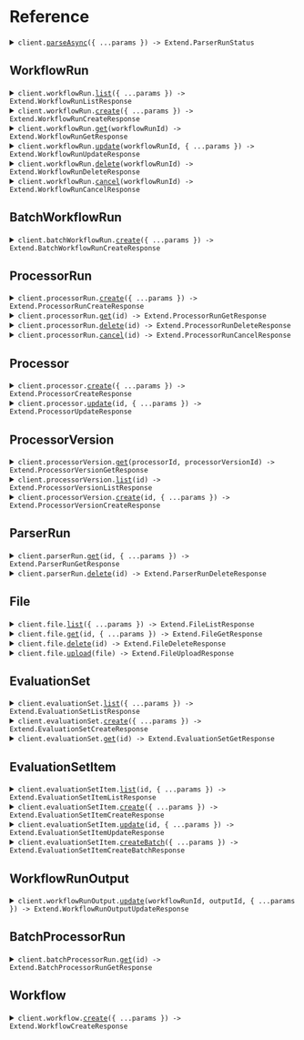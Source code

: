 # Reference

<details><summary><code>client.<a href="/src/Client.ts">parseAsync</a>({ ...params }) -> Extend.ParserRunStatus</code></summary>
<dl>
<dd>

#### 📝 Description

<dl>
<dd>

<dl>
<dd>

Parse files **asynchronously** to get cleaned, chunked target content (e.g. markdown).

The Parse Async endpoint allows you to convert documents into structured, machine-readable formats with fine-grained control over the parsing process. This endpoint is ideal for extracting cleaned document content to be used as context for downstream processing, e.g. RAG pipelines, custom ingestion pipelines, embeddings classification, etc.

Parse files asynchronously and get a parser run ID that can be used to check status and retrieve results with the [Get Parser Run](https://docs.extend.ai/2025-04-21/developers/api-reference/parse-endpoints/get-parser-run) endpoint.

This is useful for:

- Large files that may take longer to process
- Avoiding timeout issues with synchronous parsing.

For more details, see the [Parse File guide](/product/parsing/parse).

</dd>
</dl>
</dd>
</dl>

#### 🔌 Usage

<dl>
<dd>

<dl>
<dd>

```typescript
await client.parseAsync({
    file: {},
});
```

</dd>
</dl>
</dd>
</dl>

#### ⚙️ Parameters

<dl>
<dd>

<dl>
<dd>

**request:** `Extend.ParseAsyncRequest`

</dd>
</dl>

<dl>
<dd>

**requestOptions:** `ExtendClient.RequestOptions`

</dd>
</dl>
</dd>
</dl>

</dd>
</dl>
</details>

##

## WorkflowRun

<details><summary><code>client.workflowRun.<a href="/src/api/resources/workflowRun/client/Client.ts">list</a>({ ...params }) -> Extend.WorkflowRunListResponse</code></summary>
<dl>
<dd>

#### 📝 Description

<dl>
<dd>

<dl>
<dd>

List runs of a Workflow. Workflows are sequences of steps that process files and data in a specific order to achieve a desired outcome. A WorkflowRun represents a single execution of a workflow against a file.

</dd>
</dl>
</dd>
</dl>

#### 🔌 Usage

<dl>
<dd>

<dl>
<dd>

```typescript
await client.workflowRun.list({
    status: "PENDING",
    workflowId: "workflowId",
    batchId: "batchId",
    fileNameContains: "fileNameContains",
    sortBy: "updatedAt",
    sortDir: "asc",
    nextPageToken: "xK9mLPqRtN3vS8wF5hB2cQ==:zWvUxYjM4nKpL7aDgE9HbTcR2mAyX3/Q+CNkfBSw1dZ=",
    maxPageSize: 1,
});
```

</dd>
</dl>
</dd>
</dl>

#### ⚙️ Parameters

<dl>
<dd>

<dl>
<dd>

**request:** `Extend.WorkflowRunListRequest`

</dd>
</dl>

<dl>
<dd>

**requestOptions:** `WorkflowRun.RequestOptions`

</dd>
</dl>
</dd>
</dl>

</dd>
</dl>
</details>

<details><summary><code>client.workflowRun.<a href="/src/api/resources/workflowRun/client/Client.ts">create</a>({ ...params }) -> Extend.WorkflowRunCreateResponse</code></summary>
<dl>
<dd>

#### 📝 Description

<dl>
<dd>

<dl>
<dd>

Run a Workflow with files. A Workflow is a sequence of steps that process files and data in a specific order to achieve a desired outcome. A WorkflowRun will be created for each file processed. A WorkflowRun represents a single execution of a workflow against a file.

</dd>
</dl>
</dd>
</dl>

#### 🔌 Usage

<dl>
<dd>

<dl>
<dd>

```typescript
await client.workflowRun.create({
    workflowId: "workflow_id_here",
});
```

</dd>
</dl>
</dd>
</dl>

#### ⚙️ Parameters

<dl>
<dd>

<dl>
<dd>

**request:** `Extend.WorkflowRunCreateRequest`

</dd>
</dl>

<dl>
<dd>

**requestOptions:** `WorkflowRun.RequestOptions`

</dd>
</dl>
</dd>
</dl>

</dd>
</dl>
</details>

<details><summary><code>client.workflowRun.<a href="/src/api/resources/workflowRun/client/Client.ts">get</a>(workflowRunId) -> Extend.WorkflowRunGetResponse</code></summary>
<dl>
<dd>

#### 📝 Description

<dl>
<dd>

<dl>
<dd>

Once a workflow has been run, you can check the status and output of a specific WorkflowRun.

</dd>
</dl>
</dd>
</dl>

#### 🔌 Usage

<dl>
<dd>

<dl>
<dd>

```typescript
await client.workflowRun.get("workflow_run_id_here");
```

</dd>
</dl>
</dd>
</dl>

#### ⚙️ Parameters

<dl>
<dd>

<dl>
<dd>

**workflowRunId:** `string`

The ID of the WorkflowRun that was outputted after a Workflow was run through the API.

Example: `"workflow_run_8k9m-xyzAB_Pqrst-Nvw4"`

</dd>
</dl>

<dl>
<dd>

**requestOptions:** `WorkflowRun.RequestOptions`

</dd>
</dl>
</dd>
</dl>

</dd>
</dl>
</details>

<details><summary><code>client.workflowRun.<a href="/src/api/resources/workflowRun/client/Client.ts">update</a>(workflowRunId, { ...params }) -> Extend.WorkflowRunUpdateResponse</code></summary>
<dl>
<dd>

#### 📝 Description

<dl>
<dd>

<dl>
<dd>

You can update the name and metadata of an in progress WorkflowRun at any time using this endpoint.

</dd>
</dl>
</dd>
</dl>

#### 🔌 Usage

<dl>
<dd>

<dl>
<dd>

```typescript
await client.workflowRun.update("workflow_run_id_here");
```

</dd>
</dl>
</dd>
</dl>

#### ⚙️ Parameters

<dl>
<dd>

<dl>
<dd>

**workflowRunId:** `string`

The ID of the WorkflowRun. This ID will start with "workflow_run". This ID can be found in the API response when creating a Workflow Run, or in the "history" tab of a workflow on the Extend platform.

Example: `"workflow_run_8k9m-xyzAB_Pqrst-Nvw4"`

</dd>
</dl>

<dl>
<dd>

**request:** `Extend.WorkflowRunUpdateRequest`

</dd>
</dl>

<dl>
<dd>

**requestOptions:** `WorkflowRun.RequestOptions`

</dd>
</dl>
</dd>
</dl>

</dd>
</dl>
</details>

<details><summary><code>client.workflowRun.<a href="/src/api/resources/workflowRun/client/Client.ts">delete</a>(workflowRunId) -> Extend.WorkflowRunDeleteResponse</code></summary>
<dl>
<dd>

#### 📝 Description

<dl>
<dd>

<dl>
<dd>

Delete a workflow run and all associated data from Extend. This operation is permanent and cannot be undone.

This endpoint can be used if you'd like to manage data retention on your own rather than automated data retention policies. Or make one-off deletions for your downstream customers.

</dd>
</dl>
</dd>
</dl>

#### 🔌 Usage

<dl>
<dd>

<dl>
<dd>

```typescript
await client.workflowRun.delete("workflow_run_id_here");
```

</dd>
</dl>
</dd>
</dl>

#### ⚙️ Parameters

<dl>
<dd>

<dl>
<dd>

**workflowRunId:** `string`

The ID of the workflow run to delete.

Example: `"workflow_run_xKm9pNv3qWsY_jL2tR5Dh"`

</dd>
</dl>

<dl>
<dd>

**requestOptions:** `WorkflowRun.RequestOptions`

</dd>
</dl>
</dd>
</dl>

</dd>
</dl>
</details>

<details><summary><code>client.workflowRun.<a href="/src/api/resources/workflowRun/client/Client.ts">cancel</a>(workflowRunId) -> Extend.WorkflowRunCancelResponse</code></summary>
<dl>
<dd>

#### 📝 Description

<dl>
<dd>

<dl>
<dd>

Cancel a running workflow run by its ID. This endpoint allows you to stop a workflow run that is currently in progress.

Note: Only workflow runs with a status of `PROCESSING` or `PENDING` can be cancelled. Workflow runs that are completed, failed, in review, rejected, or already cancelled cannot be cancelled.

</dd>
</dl>
</dd>
</dl>

#### 🔌 Usage

<dl>
<dd>

<dl>
<dd>

```typescript
await client.workflowRun.cancel("workflow_run_id_here");
```

</dd>
</dl>
</dd>
</dl>

#### ⚙️ Parameters

<dl>
<dd>

<dl>
<dd>

**workflowRunId:** `string`

The ID of the workflow run to cancel.

Example: `"workflow_run_xKm9pNv3qWsY_jL2tR5Dh"`

</dd>
</dl>

<dl>
<dd>

**requestOptions:** `WorkflowRun.RequestOptions`

</dd>
</dl>
</dd>
</dl>

</dd>
</dl>
</details>

## BatchWorkflowRun

<details><summary><code>client.batchWorkflowRun.<a href="/src/api/resources/batchWorkflowRun/client/Client.ts">create</a>({ ...params }) -> Extend.BatchWorkflowRunCreateResponse</code></summary>
<dl>
<dd>

#### 📝 Description

<dl>
<dd>

<dl>
<dd>

This endpoint allows you to efficiently initiate large batches of workflow runs in a single request (up to 1,000 in a single request, but you can queue up multiple batches in rapid succession). It accepts an array of inputs, each containing a file and metadata pair. The primary use case for this endpoint is for doing large bulk runs of >1000 files at a time that can process over the course of a few hours without needing to manage rate limits that would likely occur using the primary run endpoint.

Unlike the single [Run Workflow](/developers/api-reference/workflow-endpoints/run-workflow) endpoint which returns the details of the created workflow runs immediately, this batch endpoint returns a `batchId`.

Our recommended usage pattern is to integrate with [Webhooks](/product/webhooks/configuration) for consuming results, using the `metadata` and `batchId` to match up results to the original inputs in your downstream systems. However, you can integrate in a polling mechanism by using a combination of the [List Workflow Runs](https://docs.extend.ai/2025-04-21/developers/api-reference/workflow-endpoints/list-workflow-runs) endpoint to fetch all runs via a batch, and then [Get Workflow Run](https://docs.extend.ai/2025-04-21/developers/api-reference/workflow-endpoints/get-workflow-run) to fetch the full outputs each run.

**Priority:** All workflow runs created through this batch endpoint are automatically assigned a priority of 90.

**Processing and Monitoring:**
Upon successful submission, the endpoint returns a `batchId`. The individual workflow runs are then queued for processing.

- **Monitoring:** Track the progress and consume results of individual runs using [Webhooks](/product/webhooks/configuration). Subscribe to events like `workflow_run.completed`, `workflow_run.failed`, etc. The webhook payload for these events will include the corresponding `batchId` and the `metadata` you provided for each input.
- **Fetching Results:** You can also use the [List Workflow Runs](https://docs.extend.ai/2025-04-21/developers/api-reference/workflow-endpoints/list-workflow-runs) endpoint and filter using the `batchId` query param.
  </dd>
  </dl>
  </dd>
  </dl>

#### 🔌 Usage

<dl>
<dd>

<dl>
<dd>

```typescript
await client.batchWorkflowRun.create({
    workflowId: "workflow_id_here",
    inputs: [{}],
});
```

</dd>
</dl>
</dd>
</dl>

#### ⚙️ Parameters

<dl>
<dd>

<dl>
<dd>

**request:** `Extend.BatchWorkflowRunCreateRequest`

</dd>
</dl>

<dl>
<dd>

**requestOptions:** `BatchWorkflowRun.RequestOptions`

</dd>
</dl>
</dd>
</dl>

</dd>
</dl>
</details>

## ProcessorRun

<details><summary><code>client.processorRun.<a href="/src/api/resources/processorRun/client/Client.ts">create</a>({ ...params }) -> Extend.ProcessorRunCreateResponse</code></summary>
<dl>
<dd>

#### 📝 Description

<dl>
<dd>

<dl>
<dd>

Run processors (extraction, classification, splitting, etc.) on a given document.

**Synchronous vs Asynchronous Processing:**

- **Asynchronous (default)**: Returns immediately with `PROCESSING` status. Use webhooks or polling to get results.
- **Synchronous**: Set `sync: true` to wait for completion and get final results in the response (5-minute timeout).

**For asynchronous processing:**

- You can [configure webhooks](https://docs.extend.ai/2025-04-21/developers/webhooks/configuration) to receive notifications when a processor run is complete or failed.
- Or you can [poll the get endpoint](https://docs.extend.ai/2025-04-21/developers/api-reference/processor-endpoints/get-processor-run) for updates on the status of the processor run.
  </dd>
  </dl>
  </dd>
  </dl>

#### 🔌 Usage

<dl>
<dd>

<dl>
<dd>

```typescript
await client.processorRun.create({
    processorId: "processor_id_here",
});
```

</dd>
</dl>
</dd>
</dl>

#### ⚙️ Parameters

<dl>
<dd>

<dl>
<dd>

**request:** `Extend.ProcessorRunCreateRequest`

</dd>
</dl>

<dl>
<dd>

**requestOptions:** `ProcessorRun.RequestOptions`

</dd>
</dl>
</dd>
</dl>

</dd>
</dl>
</details>

<details><summary><code>client.processorRun.<a href="/src/api/resources/processorRun/client/Client.ts">get</a>(id) -> Extend.ProcessorRunGetResponse</code></summary>
<dl>
<dd>

#### 📝 Description

<dl>
<dd>

<dl>
<dd>

Retrieve details about a specific processor run, including its status, outputs, and any edits made during review.

A common use case for this endpoint is to poll for the status and final output of an async processor run when using the [Run Processor](https://docs.extend.ai/2025-04-21/developers/api-reference/processor-endpoints/run-processor) endpoint. For instance, if you do not want to not configure webhooks to receive the output via completion/failure events.

</dd>
</dl>
</dd>
</dl>

#### 🔌 Usage

<dl>
<dd>

<dl>
<dd>

```typescript
await client.processorRun.get("processor_run_id_here");
```

</dd>
</dl>
</dd>
</dl>

#### ⚙️ Parameters

<dl>
<dd>

<dl>
<dd>

**id:** `string`

The unique identifier for this processor run.

Example: `"dpr_Xj8mK2pL9nR4vT7qY5wZ"`

</dd>
</dl>

<dl>
<dd>

**requestOptions:** `ProcessorRun.RequestOptions`

</dd>
</dl>
</dd>
</dl>

</dd>
</dl>
</details>

<details><summary><code>client.processorRun.<a href="/src/api/resources/processorRun/client/Client.ts">delete</a>(id) -> Extend.ProcessorRunDeleteResponse</code></summary>
<dl>
<dd>

#### 📝 Description

<dl>
<dd>

<dl>
<dd>

Delete a processor run and all associated data from Extend. This operation is permanent and cannot be undone.

This endpoint can be used if you'd like to manage data retention on your own rather than automated data retention policies. Or make one-off deletions for your downstream customers.

</dd>
</dl>
</dd>
</dl>

#### 🔌 Usage

<dl>
<dd>

<dl>
<dd>

```typescript
await client.processorRun.delete("processor_run_id_here");
```

</dd>
</dl>
</dd>
</dl>

#### ⚙️ Parameters

<dl>
<dd>

<dl>
<dd>

**id:** `string`

The ID of the processor run to delete.

Example: `"dpr_Xj8mK2pL9nR4vT7qY5wZ"`

</dd>
</dl>

<dl>
<dd>

**requestOptions:** `ProcessorRun.RequestOptions`

</dd>
</dl>
</dd>
</dl>

</dd>
</dl>
</details>

<details><summary><code>client.processorRun.<a href="/src/api/resources/processorRun/client/Client.ts">cancel</a>(id) -> Extend.ProcessorRunCancelResponse</code></summary>
<dl>
<dd>

#### 📝 Description

<dl>
<dd>

<dl>
<dd>

Cancel a running processor run by its ID. This endpoint allows you to stop a processor run that is currently in progress.

Note: Only processor runs with a status of `"PROCESSING"` can be cancelled. Processor runs that have already completed, failed, or been cancelled cannot be cancelled again.

</dd>
</dl>
</dd>
</dl>

#### 🔌 Usage

<dl>
<dd>

<dl>
<dd>

```typescript
await client.processorRun.cancel("processor_run_id_here");
```

</dd>
</dl>
</dd>
</dl>

#### ⚙️ Parameters

<dl>
<dd>

<dl>
<dd>

**id:** `string`

The unique identifier for the processor run to cancel.

Example: `"dpr_Xj8mK2pL9nR4vT7qY5wZ"`

</dd>
</dl>

<dl>
<dd>

**requestOptions:** `ProcessorRun.RequestOptions`

</dd>
</dl>
</dd>
</dl>

</dd>
</dl>
</details>

## Processor

<details><summary><code>client.processor.<a href="/src/api/resources/processor/client/Client.ts">create</a>({ ...params }) -> Extend.ProcessorCreateResponse</code></summary>
<dl>
<dd>

#### 📝 Description

<dl>
<dd>

<dl>
<dd>

Create a new processor in Extend, optionally cloning from an existing processor

</dd>
</dl>
</dd>
</dl>

#### 🔌 Usage

<dl>
<dd>

<dl>
<dd>

```typescript
await client.processor.create({
    name: "My Processor Name",
    type: "EXTRACT",
});
```

</dd>
</dl>
</dd>
</dl>

#### ⚙️ Parameters

<dl>
<dd>

<dl>
<dd>

**request:** `Extend.ProcessorCreateRequest`

</dd>
</dl>

<dl>
<dd>

**requestOptions:** `Processor.RequestOptions`

</dd>
</dl>
</dd>
</dl>

</dd>
</dl>
</details>

<details><summary><code>client.processor.<a href="/src/api/resources/processor/client/Client.ts">update</a>(id, { ...params }) -> Extend.ProcessorUpdateResponse</code></summary>
<dl>
<dd>

#### 📝 Description

<dl>
<dd>

<dl>
<dd>

Update an existing processor in Extend

</dd>
</dl>
</dd>
</dl>

#### 🔌 Usage

<dl>
<dd>

<dl>
<dd>

```typescript
await client.processor.update("processor_id_here");
```

</dd>
</dl>
</dd>
</dl>

#### ⚙️ Parameters

<dl>
<dd>

<dl>
<dd>

**id:** `string`

The ID of the processor to update.

Example: `"dp_Xj8mK2pL9nR4vT7qY5wZ"`

</dd>
</dl>

<dl>
<dd>

**request:** `Extend.ProcessorUpdateRequest`

</dd>
</dl>

<dl>
<dd>

**requestOptions:** `Processor.RequestOptions`

</dd>
</dl>
</dd>
</dl>

</dd>
</dl>
</details>

## ProcessorVersion

<details><summary><code>client.processorVersion.<a href="/src/api/resources/processorVersion/client/Client.ts">get</a>(processorId, processorVersionId) -> Extend.ProcessorVersionGetResponse</code></summary>
<dl>
<dd>

#### 📝 Description

<dl>
<dd>

<dl>
<dd>

Retrieve a specific version of a processor in Extend

</dd>
</dl>
</dd>
</dl>

#### 🔌 Usage

<dl>
<dd>

<dl>
<dd>

```typescript
await client.processorVersion.get("processor_id_here", "processor_version_id_here");
```

</dd>
</dl>
</dd>
</dl>

#### ⚙️ Parameters

<dl>
<dd>

<dl>
<dd>

**processorId:** `string`

The ID of the processor.

Example: `"dp_Xj8mK2pL9nR4vT7qY5wZ"`

</dd>
</dl>

<dl>
<dd>

**processorVersionId:** `string`

The ID of the specific processor version to retrieve.

Example: `"dpv_QYk6jgHA_8CsO8rVWhyNC"`

</dd>
</dl>

<dl>
<dd>

**requestOptions:** `ProcessorVersion.RequestOptions`

</dd>
</dl>
</dd>
</dl>

</dd>
</dl>
</details>

<details><summary><code>client.processorVersion.<a href="/src/api/resources/processorVersion/client/Client.ts">list</a>(id) -> Extend.ProcessorVersionListResponse</code></summary>
<dl>
<dd>

#### 📝 Description

<dl>
<dd>

<dl>
<dd>

This endpoint allows you to fetch all versions of a given processor, including the current `draft` version.

Versions are typically returned in descending order of creation (newest first), but this should be confirmed in the actual implementation.
The `draft` version is the latest unpublished version of the processor, which can be published to create a new version. It might not have any changes from the last published version.

</dd>
</dl>
</dd>
</dl>

#### 🔌 Usage

<dl>
<dd>

<dl>
<dd>

```typescript
await client.processorVersion.list("processor_id_here");
```

</dd>
</dl>
</dd>
</dl>

#### ⚙️ Parameters

<dl>
<dd>

<dl>
<dd>

**id:** `string`

The ID of the processor to retrieve versions for.

Example: `"dp_Xj8mK2pL9nR4vT7qY5wZ"`

</dd>
</dl>

<dl>
<dd>

**requestOptions:** `ProcessorVersion.RequestOptions`

</dd>
</dl>
</dd>
</dl>

</dd>
</dl>
</details>

<details><summary><code>client.processorVersion.<a href="/src/api/resources/processorVersion/client/Client.ts">create</a>(id, { ...params }) -> Extend.ProcessorVersionCreateResponse</code></summary>
<dl>
<dd>

#### 📝 Description

<dl>
<dd>

<dl>
<dd>

This endpoint allows you to publish a new version of an existing processor. Publishing a new version creates a snapshot of the processor's current configuration and makes it available for use in workflows.

Publishing a new version does not automatically update existing workflows using this processor. You may need to manually update workflows to use the new version if desired.

</dd>
</dl>
</dd>
</dl>

#### 🔌 Usage

<dl>
<dd>

<dl>
<dd>

```typescript
await client.processorVersion.create("processor_id_here", {
    releaseType: "major",
});
```

</dd>
</dl>
</dd>
</dl>

#### ⚙️ Parameters

<dl>
<dd>

<dl>
<dd>

**id:** `string`

The ID of the processor to publish a new version for.

Example: `"dp_Xj8mK2pL9nR4vT7qY5wZ"`

</dd>
</dl>

<dl>
<dd>

**request:** `Extend.ProcessorVersionCreateRequest`

</dd>
</dl>

<dl>
<dd>

**requestOptions:** `ProcessorVersion.RequestOptions`

</dd>
</dl>
</dd>
</dl>

</dd>
</dl>
</details>

## ParserRun

<details><summary><code>client.parserRun.<a href="/src/api/resources/parserRun/client/Client.ts">get</a>(id, { ...params }) -> Extend.ParserRunGetResponse</code></summary>
<dl>
<dd>

#### 📝 Description

<dl>
<dd>

<dl>
<dd>

Retrieve the status and results of a parser run.

Use this endpoint to get results for a parser run that has already completed, or to check on the status of an asynchronous parser run initiated via the [Parse File Asynchronously](https://docs.extend.ai/2025-04-21/developers/api-reference/parse-endpoints/parse-file-async) endpoint.

If parsing is still in progress, you'll receive a response with just the status. Once complete, you'll receive the full parsed content in the response.

</dd>
</dl>
</dd>
</dl>

#### 🔌 Usage

<dl>
<dd>

<dl>
<dd>

```typescript
await client.parserRun.get("parser_run_id_here", {
    responseType: "json",
});
```

</dd>
</dl>
</dd>
</dl>

#### ⚙️ Parameters

<dl>
<dd>

<dl>
<dd>

**id:** `string`

The unique identifier for the parser run.

Example: `"parser_run_xK9mLPqRtN3vS8wF5hB2cQ"`

</dd>
</dl>

<dl>
<dd>

**request:** `Extend.ParserRunGetRequest`

</dd>
</dl>

<dl>
<dd>

**requestOptions:** `ParserRun.RequestOptions`

</dd>
</dl>
</dd>
</dl>

</dd>
</dl>
</details>

<details><summary><code>client.parserRun.<a href="/src/api/resources/parserRun/client/Client.ts">delete</a>(id) -> Extend.ParserRunDeleteResponse</code></summary>
<dl>
<dd>

#### 📝 Description

<dl>
<dd>

<dl>
<dd>

Delete a parser run and all associated data from Extend. This operation is permanent and cannot be undone.

This endpoint can be used if you'd like to manage data retention on your own rather than automated data retention policies. Or make one-off deletions for your downstream customers.

</dd>
</dl>
</dd>
</dl>

#### 🔌 Usage

<dl>
<dd>

<dl>
<dd>

```typescript
await client.parserRun.delete("parser_run_id_here");
```

</dd>
</dl>
</dd>
</dl>

#### ⚙️ Parameters

<dl>
<dd>

<dl>
<dd>

**id:** `string`

The ID of the parser run to delete.

Example: `"parser_run_xK9mLPqRtN3vS8wF5hB2cQ"`

</dd>
</dl>

<dl>
<dd>

**requestOptions:** `ParserRun.RequestOptions`

</dd>
</dl>
</dd>
</dl>

</dd>
</dl>
</details>

## File

<details><summary><code>client.file.<a href="/src/api/resources/file/client/Client.ts">list</a>({ ...params }) -> Extend.FileListResponse</code></summary>
<dl>
<dd>

#### 📝 Description

<dl>
<dd>

<dl>
<dd>

List files in your account. Files represent documents that have been uploaded to Extend. This endpoint returns a paginated response. You can use the `nextPageToken` to fetch subsequent results.

</dd>
</dl>
</dd>
</dl>

#### 🔌 Usage

<dl>
<dd>

<dl>
<dd>

```typescript
await client.file.list({
    nameContains: "nameContains",
    sortDir: "asc",
    nextPageToken: "xK9mLPqRtN3vS8wF5hB2cQ==:zWvUxYjM4nKpL7aDgE9HbTcR2mAyX3/Q+CNkfBSw1dZ=",
    maxPageSize: 1,
});
```

</dd>
</dl>
</dd>
</dl>

#### ⚙️ Parameters

<dl>
<dd>

<dl>
<dd>

**request:** `Extend.FileListRequest`

</dd>
</dl>

<dl>
<dd>

**requestOptions:** `File_.RequestOptions`

</dd>
</dl>
</dd>
</dl>

</dd>
</dl>
</details>

<details><summary><code>client.file.<a href="/src/api/resources/file/client/Client.ts">get</a>(id, { ...params }) -> Extend.FileGetResponse</code></summary>
<dl>
<dd>

#### 📝 Description

<dl>
<dd>

<dl>
<dd>

Fetch a file by its ID to obtain additional details and the raw file content.

</dd>
</dl>
</dd>
</dl>

#### 🔌 Usage

<dl>
<dd>

<dl>
<dd>

```typescript
await client.file.get("file_id_here", {
    rawText: true,
    markdown: true,
    html: true,
});
```

</dd>
</dl>
</dd>
</dl>

#### ⚙️ Parameters

<dl>
<dd>

<dl>
<dd>

**id:** `string`

Extend's ID for the file. It will always start with `"file_"`. This ID is returned when creating a new File, or the value on the `fileId` field in a WorkflowRun.

Example: `"file_Xj8mK2pL9nR4vT7qY5wZ"`

</dd>
</dl>

<dl>
<dd>

**request:** `Extend.FileGetRequest`

</dd>
</dl>

<dl>
<dd>

**requestOptions:** `File_.RequestOptions`

</dd>
</dl>
</dd>
</dl>

</dd>
</dl>
</details>

<details><summary><code>client.file.<a href="/src/api/resources/file/client/Client.ts">delete</a>(id) -> Extend.FileDeleteResponse</code></summary>
<dl>
<dd>

#### 📝 Description

<dl>
<dd>

<dl>
<dd>

Delete a file and all associated data from Extend. This operation is permanent and cannot be undone.

This endpoint can be used if you'd like to manage data retention on your own rather than automated data retention policies. Or make one-off deletions for your downstream customers.

</dd>
</dl>
</dd>
</dl>

#### 🔌 Usage

<dl>
<dd>

<dl>
<dd>

```typescript
await client.file.delete("file_id_here");
```

</dd>
</dl>
</dd>
</dl>

#### ⚙️ Parameters

<dl>
<dd>

<dl>
<dd>

**id:** `string`

The ID of the file to delete.

Example: `"file_xK9mLPqRtN3vS8wF5hB2cQ"`

</dd>
</dl>

<dl>
<dd>

**requestOptions:** `File_.RequestOptions`

</dd>
</dl>
</dd>
</dl>

</dd>
</dl>
</details>

<details><summary><code>client.file.<a href="/src/api/resources/file/client/Client.ts">upload</a>(file) -> Extend.FileUploadResponse</code></summary>
<dl>
<dd>

#### 📝 Description

<dl>
<dd>

<dl>
<dd>

Upload and create a new file in Extend.

This endpoint accepts file contents and registers them as a File in Extend, which can be used for [running workflows](https://docs.extend.ai/2025-04-21/developers/api-reference/workflow-endpoints/run-workflow), [creating evaluation set items](https://docs.extend.ai/2025-04-21/developers/api-reference/evaluation-set-endpoints/bulk-create-evaluation-set-items), [parsing](https://docs.extend.ai/2025-04-21/developers/api-reference/parse-endpoints/parse-file), etc.

If an uploaded file is detected as a Word or PowerPoint document, it will be automatically converted to a PDF.

Supported file types can be found [here](/product/supported-file-types).

This endpoint requires multipart form encoding. Most HTTP clients will handle this encoding automatically (see the examples).

</dd>
</dl>
</dd>
</dl>

#### 🔌 Usage

<dl>
<dd>

<dl>
<dd>

```typescript
await client.file.upload(createReadStream("path/to/file"));
```

</dd>
</dl>
</dd>
</dl>

#### ⚙️ Parameters

<dl>
<dd>

<dl>
<dd>

**file:** `File | fs.ReadStream | Blob`

</dd>
</dl>

<dl>
<dd>

**requestOptions:** `File_.RequestOptions`

</dd>
</dl>
</dd>
</dl>

</dd>
</dl>
</details>

## EvaluationSet

<details><summary><code>client.evaluationSet.<a href="/src/api/resources/evaluationSet/client/Client.ts">list</a>({ ...params }) -> Extend.EvaluationSetListResponse</code></summary>
<dl>
<dd>

#### 📝 Description

<dl>
<dd>

<dl>
<dd>

List evaluation sets in your account. You can use the `processorId` parameter to filter evaluation sets by processor.

This endpoint returns a paginated response. You can use the `nextPageToken` to fetch subsequent results.

</dd>
</dl>
</dd>
</dl>

#### 🔌 Usage

<dl>
<dd>

<dl>
<dd>

```typescript
await client.evaluationSet.list({
    processorId: "processor_id_here",
    sortBy: "updatedAt",
    sortDir: "asc",
    nextPageToken: "xK9mLPqRtN3vS8wF5hB2cQ==:zWvUxYjM4nKpL7aDgE9HbTcR2mAyX3/Q+CNkfBSw1dZ=",
    maxPageSize: 1,
});
```

</dd>
</dl>
</dd>
</dl>

#### ⚙️ Parameters

<dl>
<dd>

<dl>
<dd>

**request:** `Extend.EvaluationSetListRequest`

</dd>
</dl>

<dl>
<dd>

**requestOptions:** `EvaluationSet.RequestOptions`

</dd>
</dl>
</dd>
</dl>

</dd>
</dl>
</details>

<details><summary><code>client.evaluationSet.<a href="/src/api/resources/evaluationSet/client/Client.ts">create</a>({ ...params }) -> Extend.EvaluationSetCreateResponse</code></summary>
<dl>
<dd>

#### 📝 Description

<dl>
<dd>

<dl>
<dd>

Evaluation sets are collections of files and expected outputs that are used to evaluate the performance of a given processor in Extend. This endpoint will create a new evaluation set in Extend, which items can be added to using the [Create Evaluation Set Item](https://docs.extend.ai/2025-04-21/developers/api-reference/evaluation-set-endpoints/create-evaluation-set-item) endpoint.

Note: it is not necessary to create an evaluation set via API. You can also create an evaluation set via the Extend dashboard and take the ID from there.

</dd>
</dl>
</dd>
</dl>

#### 🔌 Usage

<dl>
<dd>

<dl>
<dd>

```typescript
await client.evaluationSet.create({
    name: "My Evaluation Set",
    description: "My Evaluation Set Description",
    processorId: "processor_id_here",
});
```

</dd>
</dl>
</dd>
</dl>

#### ⚙️ Parameters

<dl>
<dd>

<dl>
<dd>

**request:** `Extend.EvaluationSetCreateRequest`

</dd>
</dl>

<dl>
<dd>

**requestOptions:** `EvaluationSet.RequestOptions`

</dd>
</dl>
</dd>
</dl>

</dd>
</dl>
</details>

<details><summary><code>client.evaluationSet.<a href="/src/api/resources/evaluationSet/client/Client.ts">get</a>(id) -> Extend.EvaluationSetGetResponse</code></summary>
<dl>
<dd>

#### 📝 Description

<dl>
<dd>

<dl>
<dd>

Retrieve a specific evaluation set by ID. This returns an evaluation set object, but does not include the items in the evaluation set. You can use the [List Evaluation Set Items](https://docs.extend.ai/2025-04-21/developers/api-reference/evaluation-set-endpoints/list-evaluation-set-items) endpoint to get the items in an evaluation set.

</dd>
</dl>
</dd>
</dl>

#### 🔌 Usage

<dl>
<dd>

<dl>
<dd>

```typescript
await client.evaluationSet.get("evaluation_set_id_here");
```

</dd>
</dl>
</dd>
</dl>

#### ⚙️ Parameters

<dl>
<dd>

<dl>
<dd>

**id:** `string`

The ID of the evaluation set to retrieve.

Example: `"ev_2LcgeY_mp2T5yPaEuq5Lw"`

</dd>
</dl>

<dl>
<dd>

**requestOptions:** `EvaluationSet.RequestOptions`

</dd>
</dl>
</dd>
</dl>

</dd>
</dl>
</details>

## EvaluationSetItem

<details><summary><code>client.evaluationSetItem.<a href="/src/api/resources/evaluationSetItem/client/Client.ts">list</a>(id, { ...params }) -> Extend.EvaluationSetItemListResponse</code></summary>
<dl>
<dd>

#### 📝 Description

<dl>
<dd>

<dl>
<dd>

List all items in a specific evaluation set. Evaluation set items are the individual files and expected outputs that are used to evaluate the performance of a given processor in Extend.

This endpoint returns a paginated response. You can use the `nextPageToken` to fetch subsequent results.

</dd>
</dl>
</dd>
</dl>

#### 🔌 Usage

<dl>
<dd>

<dl>
<dd>

```typescript
await client.evaluationSetItem.list("evaluation_set_id_here", {
    sortBy: "updatedAt",
    sortDir: "asc",
    nextPageToken: "xK9mLPqRtN3vS8wF5hB2cQ==:zWvUxYjM4nKpL7aDgE9HbTcR2mAyX3/Q+CNkfBSw1dZ=",
    maxPageSize: 1,
});
```

</dd>
</dl>
</dd>
</dl>

#### ⚙️ Parameters

<dl>
<dd>

<dl>
<dd>

**id:** `string`

The ID of the evaluation set to retrieve items for.

Example: `"ev_2LcgeY_mp2T5yPaEuq5Lw"`

</dd>
</dl>

<dl>
<dd>

**request:** `Extend.EvaluationSetItemListRequest`

</dd>
</dl>

<dl>
<dd>

**requestOptions:** `EvaluationSetItem.RequestOptions`

</dd>
</dl>
</dd>
</dl>

</dd>
</dl>
</details>

<details><summary><code>client.evaluationSetItem.<a href="/src/api/resources/evaluationSetItem/client/Client.ts">create</a>({ ...params }) -> Extend.EvaluationSetItemCreateResponse</code></summary>
<dl>
<dd>

#### 📝 Description

<dl>
<dd>

<dl>
<dd>

Evaluation set items are the individual files and expected outputs that are used to evaluate the performance of a given processor in Extend. This endpoint will create a new evaluation set item in Extend, which will be used during an evaluation run.

Best Practices for Outputs in Evaluation Sets:

- **Configure First, Output Later**
    - Always create and finalize your processor configuration before creating evaluation sets
    - Field IDs in outputs must match those defined in your processor configuration
- **Type Consistency**
    - Ensure output types exactly match your processor configuration
    - For example, if a field is configured as "currency", don't submit a simple number value
- **Field IDs**
    - Use the exact field IDs from your processor configuration
    - Create your own semantic IDs instead in the configs for each field/type instead of using the generated ones
- **Value**
    - Remember that all results are inside the value key of a result object, except the values within nested structures.
      </dd>
      </dl>
      </dd>
      </dl>

#### 🔌 Usage

<dl>
<dd>

<dl>
<dd>

```typescript
await client.evaluationSetItem.create({
    evaluationSetId: "evaluation_set_id_here",
    fileId: "file_id_here",
    expectedOutput: {
        value: {
            key: "value",
        },
    },
});
```

</dd>
</dl>
</dd>
</dl>

#### ⚙️ Parameters

<dl>
<dd>

<dl>
<dd>

**request:** `Extend.EvaluationSetItemCreateRequest`

</dd>
</dl>

<dl>
<dd>

**requestOptions:** `EvaluationSetItem.RequestOptions`

</dd>
</dl>
</dd>
</dl>

</dd>
</dl>
</details>

<details><summary><code>client.evaluationSetItem.<a href="/src/api/resources/evaluationSetItem/client/Client.ts">update</a>(id, { ...params }) -> Extend.EvaluationSetItemUpdateResponse</code></summary>
<dl>
<dd>

#### 📝 Description

<dl>
<dd>

<dl>
<dd>

If you need to change the expected output for a given evaluation set item, you can use this endpoint to update the item. This can be useful if you need to correct an error in the expected output or if the output of the processor has changed.

</dd>
</dl>
</dd>
</dl>

#### 🔌 Usage

<dl>
<dd>

<dl>
<dd>

```typescript
await client.evaluationSetItem.update("evaluation_set_item_id_here", {
    expectedOutput: {
        value: {
            key: "value",
        },
    },
});
```

</dd>
</dl>
</dd>
</dl>

#### ⚙️ Parameters

<dl>
<dd>

<dl>
<dd>

**id:** `string`

The ID of the evaluation set item to update.

Example: `"evi_kR9mNP12Qw4yTv8BdR3H"`

</dd>
</dl>

<dl>
<dd>

**request:** `Extend.EvaluationSetItemUpdateRequest`

</dd>
</dl>

<dl>
<dd>

**requestOptions:** `EvaluationSetItem.RequestOptions`

</dd>
</dl>
</dd>
</dl>

</dd>
</dl>
</details>

<details><summary><code>client.evaluationSetItem.<a href="/src/api/resources/evaluationSetItem/client/Client.ts">createBatch</a>({ ...params }) -> Extend.EvaluationSetItemCreateBatchResponse</code></summary>
<dl>
<dd>

#### 📝 Description

<dl>
<dd>

<dl>
<dd>

If you have a large number of files that you need to add to an evaluation set, you can use this endpoint to create multiple evaluation set items at once. This can be useful if you have a large dataset that you need to evaluate the performance of a processor against.

Note: you still need to create each File first using the file API.

</dd>
</dl>
</dd>
</dl>

#### 🔌 Usage

<dl>
<dd>

<dl>
<dd>

```typescript
await client.evaluationSetItem.createBatch({
    evaluationSetId: "evaluation_set_id_here",
    items: [
        {
            fileId: "file_id_here",
            expectedOutput: {
                value: {
                    key: "value",
                },
            },
        },
    ],
});
```

</dd>
</dl>
</dd>
</dl>

#### ⚙️ Parameters

<dl>
<dd>

<dl>
<dd>

**request:** `Extend.EvaluationSetItemCreateBatchRequest`

</dd>
</dl>

<dl>
<dd>

**requestOptions:** `EvaluationSetItem.RequestOptions`

</dd>
</dl>
</dd>
</dl>

</dd>
</dl>
</details>

## WorkflowRunOutput

<details><summary><code>client.workflowRunOutput.<a href="/src/api/resources/workflowRunOutput/client/Client.ts">update</a>(workflowRunId, outputId, { ...params }) -> Extend.WorkflowRunOutputUpdateResponse</code></summary>
<dl>
<dd>

#### 📝 Description

<dl>
<dd>

<dl>
<dd>

Use this endpoint to submit corrected outputs for a WorkflowRun for future processor evaluation and tuning in Extend.

If you are using our Human-in-the-loop workflow review, then we already will be collecting your operator submitted corrections. However, if you are receiving data via the API without human review, there could be incorrect outputs that you would like to correct for future usage in evaluation and tuning within the Extend platform. This endpoint allows you to submit corrected outputs for a WorkflowRun, by providing the correct output for a given output ID.

The output ID, would be found in a given entry within the outputs arrays of a Workflow Run payload. The ID would look something like `dpr_gwkZZNRrPgkjcq0y-***`.

</dd>
</dl>
</dd>
</dl>

#### 🔌 Usage

<dl>
<dd>

<dl>
<dd>

```typescript
await client.workflowRunOutput.update("workflow_run_id_here", "output_id_here", {
    reviewedOutput: {
        value: {
            key: "value",
        },
    },
});
```

</dd>
</dl>
</dd>
</dl>

#### ⚙️ Parameters

<dl>
<dd>

<dl>
<dd>

**workflowRunId:** `string`

</dd>
</dl>

<dl>
<dd>

**outputId:** `string`

</dd>
</dl>

<dl>
<dd>

**request:** `Extend.WorkflowRunOutputUpdateRequest`

</dd>
</dl>

<dl>
<dd>

**requestOptions:** `WorkflowRunOutput.RequestOptions`

</dd>
</dl>
</dd>
</dl>

</dd>
</dl>
</details>

## BatchProcessorRun

<details><summary><code>client.batchProcessorRun.<a href="/src/api/resources/batchProcessorRun/client/Client.ts">get</a>(id) -> Extend.BatchProcessorRunGetResponse</code></summary>
<dl>
<dd>

#### 📝 Description

<dl>
<dd>

<dl>
<dd>

Retrieve details about a batch processor run, including evaluation runs

</dd>
</dl>
</dd>
</dl>

#### 🔌 Usage

<dl>
<dd>

<dl>
<dd>

```typescript
await client.batchProcessorRun.get("batch_processor_run_id_here");
```

</dd>
</dl>
</dd>
</dl>

#### ⚙️ Parameters

<dl>
<dd>

<dl>
<dd>

**id:** `string`

The unique identifier of the batch processor run to retrieve. The ID will always start with "bpr\_".

Example: `"bpr_Xj8mK2pL9nR4vT7qY5wZ"`

</dd>
</dl>

<dl>
<dd>

**requestOptions:** `BatchProcessorRun.RequestOptions`

</dd>
</dl>
</dd>
</dl>

</dd>
</dl>
</details>

## Workflow

<details><summary><code>client.workflow.<a href="/src/api/resources/workflow/client/Client.ts">create</a>({ ...params }) -> Extend.WorkflowCreateResponse</code></summary>
<dl>
<dd>

#### 📝 Description

<dl>
<dd>

<dl>
<dd>

Create a new workflow in Extend. Workflows are sequences of steps that process files and data in a specific order to achieve a desired outcome.

This endpoint will create a new workflow in Extend, which can then be configured and deployed. Typically, workflows are created from our UI, however this endpoint can be used to create workflows programmatically. Configuration of the flow still needs to be done in the dashboard.

</dd>
</dl>
</dd>
</dl>

#### 🔌 Usage

<dl>
<dd>

<dl>
<dd>

```typescript
await client.workflow.create({
    name: "Invoice Processing",
});
```

</dd>
</dl>
</dd>
</dl>

#### ⚙️ Parameters

<dl>
<dd>

<dl>
<dd>

**request:** `Extend.WorkflowCreateRequest`

</dd>
</dl>

<dl>
<dd>

**requestOptions:** `Workflow.RequestOptions`

</dd>
</dl>
</dd>
</dl>

</dd>
</dl>
</details>

